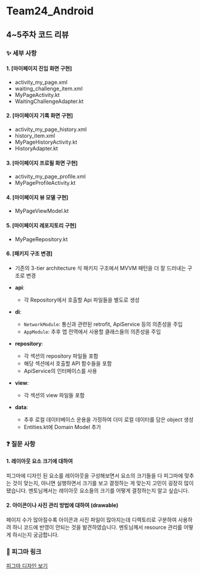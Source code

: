 # Team24_Android

## 4~5주차 코드 리뷰

### ✨ 세부 사항

#### 1. [마이페이지 진입 화면 구현]
- activity_my_page.xml
- waiting_challenge_item.xml
- MyPageActivity.kt
- WaitingChallengeAdapter.kt

#### 2. [마이페이지 기록 화면 구현]
- activity_my_page_history.xml
- history_item.xml
- MyPageHistoryActivity.kt
- HistoryAdapter.kt

#### 3. [마이페이지 프로필 화면 구현]
- activity_my_page_profile.xml
- MyPageProfileActivity.kt

#### 4. [마이페이지 뷰 모델 구현]
- MyPageViewModel.kt

#### 5. [마이페이지 레포지토리 구현]
- MyPageRepository.kt

#### 6. [패키지 구조 변경]
- 기존의 3-tier architecture 식 패키지 구조에서 MVVM 패턴을 더 잘 드러내는 구조로 변경
- **api**: 
  - 각 Repository에서 호출할 Api 파일들을 별도로 생성

- **di**: 
  - `NetworkModule`: 통신과 관련된 retrofit, ApiService 등의 의존성을 주입
  - `AppModule`: 추후 앱 전역에서 사용할 클래스들의 의존성을 주입

- **repository**: 
  - 각 섹션의 repository 파일들 포함
  - 해당 섹션에서 호출할 API 함수들을 포함
  - ApiService의 인터페이스를 사용

- **view**: 
  - 각 섹션의 view 파일들 포함

- **data**:
  - 추후 로컬 데이터베이스 운용을 가정하여 더미 로컬 데이터를 담은 object 생성
  - Entities.kt에 Domain Model 추가

### ❓ 질문 사항

#### 1. 레이아웃 요소 크기에 대하여
피그마에 디자인 된 요소를 레이아웃을 구성해보면서 요소의 크기들을 다 피그마에 맞추는 것이 맞는지, 아니면 실행하면서 크기를 보고 결정하는 게 맞는지 고민이 굉장히 많이 됐습니다.
멘토님께서는 레이아웃 요소들의 크기를 어떻게 결정하는지 알고 싶습니다.

#### 2. 아이콘이나 사진 관리 방법에 대하여 (drawable)
페이지 수가 많아질수록 아이콘과 사진 파일이 많아지는데 디렉토리로 구분하여 사용하려 하니 코드에 반영이 안되는 것을 발견하였습니다. 멘토님께서 resource 관리를 어떻게 하시는지 궁금합니다.

### 🔗 피그마 링크  
[피그마 디자인 보기](https://www.figma.com/design/t14LOydaYTHOitC2Q7bwMf/%EC%8B%A4%EC%8B%9C%EA%B0%84%EC%B1%8C%EB%A6%B0%EC%A7%80?node-id=0-1&t=sfSd5mXgkwwuwp4c-1)
